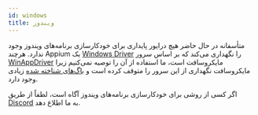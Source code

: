 ```yaml
---
id: windows
title: ویندوز
---
```


متأسفانه در حال حاضر هیچ درایور پایداری برای خودکارسازی برنامه‌های ویندوز وجود ندارد. هرچند Appium یک [Windows Driver](https://github.com/appium/appium-windows-driver) را نگهداری می‌کند که بر اساس سرور [WinAppDriver](https://github.com/microsoft/WinAppDriver) مایکروسافت است، ما استفاده از آن را توصیه نمی‌کنیم زیرا مایکروسافت نگهداری از این سرور را متوقف کرده است و [باگ‌های شناخته شده](https://github.com/search?q=repo%3Amicrosoft%2FWinAppDriver+webdriverio&type=issues) زیادی وجود دارد.

اگر کسی از روشی برای خودکارسازی برنامه‌های ویندوز آگاه است، لطفاً از طریق [Discord](https://discord.webdriver.io) به ما اطلاع دهد.